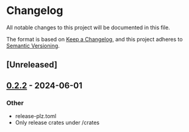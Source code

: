 # Changelog
All notable changes to this project will be documented in this file.

The format is based on [Keep a Changelog](https://keepachangelog.com/en/1.0.0/),
and this project adheres to [Semantic Versioning](https://semver.org/spec/v2.0.0.html).

## [Unreleased]

## [0.2.2](https://github.com/marc2332/freya/compare/freya-node-state-v0.2.1...freya-node-state-v0.2.2) - 2024-06-01

### Other
- release-plz.toml
- Only release crates under /crates
